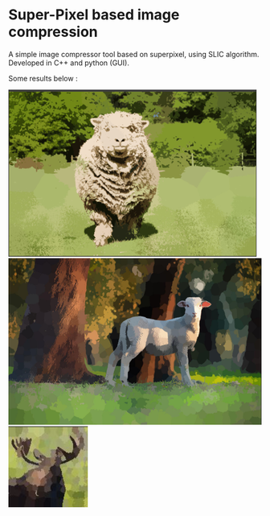 # Super-Pixel based image compression
A simple image compressor tool based on superpixel, using SLIC algorithm. 
Developed in C++ and python (GUI). 

Some results below :

![alt text](https://github.com/nicolas-lcn/superpixel-compression/blob/main/slic3.png)
![alt text](https://github.com/nicolas-lcn/superpixel-compression/blob/main/slic0.png)
![alt text](https://github.com/nicolas-lcn/superpixel-compression/blob/main/slic1.png)

